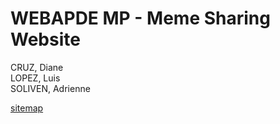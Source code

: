 # WEBAPDE MP - Meme Sharing Website

CRUZ, Diane  
LOPEZ, Luis  
SOLIVEN, Adrienne  

[sitemap](sitemap.html)